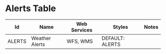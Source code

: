 # Alerts Table

Id | Name | Web Services | Styles | Notes
---|------|--------------|--------|------
ALERTS | Weather Alerts | WFS, WMS     | DEFAULT: ALERTS |      

